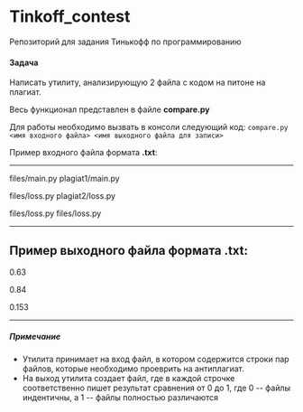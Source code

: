 # Tinkoff_contest
Репозиторий для задания Тинькофф по программированию

#### Задача
Написать утилиту, анализирующую 2 файла с кодом на питоне на плагиат.

Весь функционал представлен в файле **compare.py**

Для работы необходимо вызвать в консоли следующий код:
`compare.py <имя входного файла> <имя выходного файла для записи>`

Пример входного файла формата **.txt**:

------------
files/main.py plagiat1/main.py

files/loss.py plagiat2/loss.py

files/loss.py files/loss.py

------------

Пример выходного файла формата **.txt**:
------------
0.63

0.84

0.153

------------

##### Примечание
- Утилита принимает на вход файл, в котором содержится строки пар файлов, которые необходимо проеврить на антиплагиат.
- На выход утилита создает файл, где в каждой строчке соответственно пишет результат сравнения от 0 до 1, где 0 -- файлы индентичны, а 1 -- файлы полностью различаются

